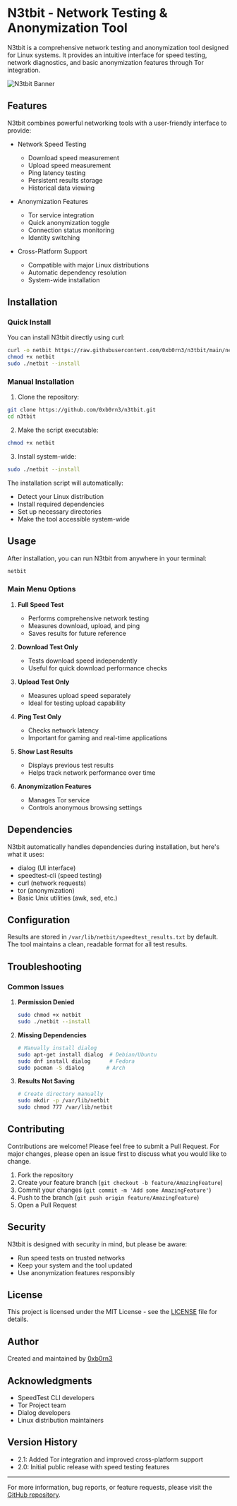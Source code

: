 # N3tbit - Network Testing & Anonymization Tool

N3tbit is a comprehensive network testing and anonymization tool designed for Linux systems. It provides an intuitive interface for speed testing, network diagnostics, and basic anonymization features through Tor integration.

![N3tbit Banner](screenshots/banner.png)

## Features

N3tbit combines powerful networking tools with a user-friendly interface to provide:

- Network Speed Testing
  - Download speed measurement
  - Upload speed measurement
  - Ping latency testing
  - Persistent results storage
  - Historical data viewing

- Anonymization Features
  - Tor service integration
  - Quick anonymization toggle
  - Connection status monitoring
  - Identity switching

- Cross-Platform Support
  - Compatible with major Linux distributions
  - Automatic dependency resolution
  - System-wide installation

## Installation

### Quick Install

You can install N3tbit directly using curl:

```bash
curl -o netbit https://raw.githubusercontent.com/0xb0rn3/n3tbit/main/netbit
chmod +x netbit
sudo ./netbit --install
```

### Manual Installation

1. Clone the repository:
```bash
git clone https://github.com/0xb0rn3/n3tbit.git
cd n3tbit
```

2. Make the script executable:
```bash
chmod +x netbit
```

3. Install system-wide:
```bash
sudo ./netbit --install
```

The installation script will automatically:
- Detect your Linux distribution
- Install required dependencies
- Set up necessary directories
- Make the tool accessible system-wide

## Usage

After installation, you can run N3tbit from anywhere in your terminal:

```bash
netbit
```

### Main Menu Options

1. **Full Speed Test**
   - Performs comprehensive network testing
   - Measures download, upload, and ping
   - Saves results for future reference

2. **Download Test Only**
   - Tests download speed independently
   - Useful for quick download performance checks

3. **Upload Test Only**
   - Measures upload speed separately
   - Ideal for testing upload capability

4. **Ping Test Only**
   - Checks network latency
   - Important for gaming and real-time applications

5. **Show Last Results**
   - Displays previous test results
   - Helps track network performance over time

6. **Anonymization Features**
   - Manages Tor service
   - Controls anonymous browsing settings

## Dependencies

N3tbit automatically handles dependencies during installation, but here's what it uses:

- dialog (UI interface)
- speedtest-cli (speed testing)
- curl (network requests)
- tor (anonymization)
- Basic Unix utilities (awk, sed, etc.)

## Configuration

Results are stored in `/var/lib/netbit/speedtest_results.txt` by default. The tool maintains a clean, readable format for all test results.

## Troubleshooting

### Common Issues

1. **Permission Denied**
   ```bash
   sudo chmod +x netbit
   sudo ./netbit --install
   ```

2. **Missing Dependencies**
   ```bash
   # Manually install dialog
   sudo apt-get install dialog  # Debian/Ubuntu
   sudo dnf install dialog      # Fedora
   sudo pacman -S dialog       # Arch
   ```

3. **Results Not Saving**
   ```bash
   # Create directory manually
   sudo mkdir -p /var/lib/netbit
   sudo chmod 777 /var/lib/netbit
   ```

## Contributing

Contributions are welcome! Please feel free to submit a Pull Request. For major changes, please open an issue first to discuss what you would like to change.

1. Fork the repository
2. Create your feature branch (`git checkout -b feature/AmazingFeature`)
3. Commit your changes (`git commit -m 'Add some AmazingFeature'`)
4. Push to the branch (`git push origin feature/AmazingFeature`)
5. Open a Pull Request

## Security

N3tbit is designed with security in mind, but please be aware:

- Run speed tests on trusted networks
- Keep your system and the tool updated
- Use anonymization features responsibly

## License

This project is licensed under the MIT License - see the [LICENSE](LICENSE) file for details.

## Author

Created and maintained by [0xb0rn3](https://github.com/0xb0rn3)

## Acknowledgments

- SpeedTest CLI developers
- Tor Project team
- Dialog developers
- Linux distribution maintainers

## Version History

- 2.1: Added Tor integration and improved cross-platform support
- 2.0: Initial public release with speed testing features

---

For more information, bug reports, or feature requests, please visit the [GitHub repository](https://github.com/0xb0rn3/n3tbit).
